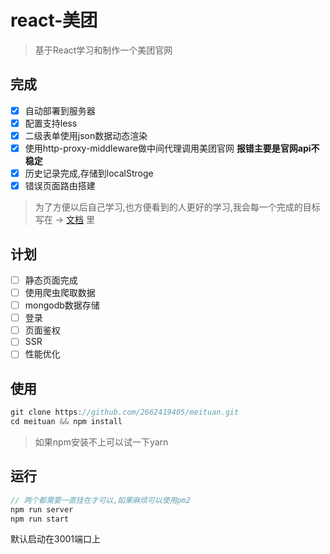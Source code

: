 # react-美团

> 基于React学习和制作一个美团官网

## 完成

- [x] 自动部署到服务器
- [x] 配置支持less
- [x] 二级表单使用json数据动态渲染
- [x] 使用http-proxy-middleware做中间代理调用美团官网 **报错主要是官网api不稳定**
- [x] 历史记录完成,存储到localStroge
- [x] 错误页面路由搭建

> 为了方便以后自己学习,也方便看到的人更好的学习,我会每一个完成的目标写在 -> [文档](/STUDY.md) 里

## 计划

- [ ] 静态页面完成
- [ ] 使用爬虫爬取数据
- [ ] mongodb数据存储
- [ ] 登录
- [ ] 页面鉴权
- [ ] SSR
- [ ] 性能优化

## 使用

```js
git clone https://github.com/2662419405/meituan.git
cd meituan && npm install
```

> 如果npm安装不上可以试一下yarn

## 运行

```js
// 两个都需要一直挂在才可以,如果麻烦可以使用pm2
npm run server 
npm run start
```

默认启动在3001端口上
